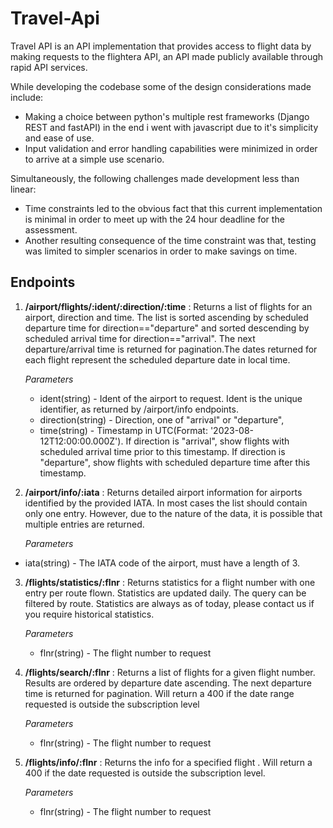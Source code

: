 # Travel-Api
Travel API is an API implementation that provides access to flight data by making requests to the flightera API, an API made publicly available through rapid API services.

While developing the codebase some of the design considerations made include:

- Making a choice between python's multiple rest frameworks (Django REST and fastAPI) in the end i went with javascript due to it's simplicity and ease of use.
- Input validation and error handling capabilities were minimized in order to arrive at a simple use scenario.

Simultaneously, the following challenges made development less than linear:

- Time constraints led to the obvious fact that this current implementation is minimal in order to meet up with the 24 hour deadline for the assessment.
- Another resulting consequence of the time constraint was that, testing was limited to simpler scenarios in order to make savings on time.

## Endpoints
1. **/airport/flights/:ident/:direction/:time** : Returns a list of flights for an airport, direction and time. The list is sorted ascending by scheduled departure time for direction=="departure" and sorted descending by scheduled arrival time for direction=="arrival".
The next departure/arrival time is returned for pagination.The dates returned for each flight represent the scheduled departure date in local time.

    *Parameters*
   
   - ident(string) - Ident of the airport to request. Ident is the unique identifier,  as returned by /airport/info endpoints.
   - direction(string) - Direction, one of "arrival" or "departure",
   - time(string) - Timestamp in UTC(Format: '2023-08-12T12:00:00.000Z'). If direction is "arrival", show flights with scheduled arrival time prior to this timestamp. If direction is "departure", show flights with scheduled departure time after this timestamp.
     
3. **/airport/info/:iata** : Returns detailed airport information for airports identified by the provided IATA. In most cases the list should contain only one entry.
However, due to the nature of the data, it is possible that multiple entries are returned.

   *Parameters*
   
  - iata(string) - The IATA code of the airport, must have a length of 3.

3. **/flights/statistics/:flnr** : Returns statistics for a flight number with one entry per route flown. Statistics are updated daily. The query can be filtered by route. Statistics are always as of today, please contact us if you require historical statistics.

    *Parameters*
   
   - flnr(string) - The flight number to request

4. **/flights/search/:flnr** : Returns a list of flights for a given flight number. Results are ordered by departure date ascending. The next departure time is returned for pagination. Will return a 400 if the date range requested is outside the subscription level

   *Parameters*
   
   - flnr(string) - The flight number to request

5. **/flights/info/:flnr** : Returns the info for a specified flight . Will return a 400 if the date requested is outside the subscription level.

    *Parameters*
   
   - flnr(string) - The flight number to request
